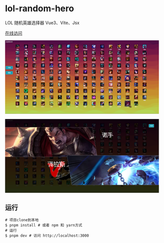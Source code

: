 # lol-random-hero

LOL 随机英雄选择器 Vue3、Vite、Jsx

[在线访问](https://www.alrale.cn/materials/lol_random_hero/)

![grid.png](grid.png)

![show.png](show.png)

## 运行

```shell
# 项目clone到本地
$ pnpm install # 或者 npm 和 yarn方式
# 运行
$ pnpm dev # 访问 http://localhost:3000
```
